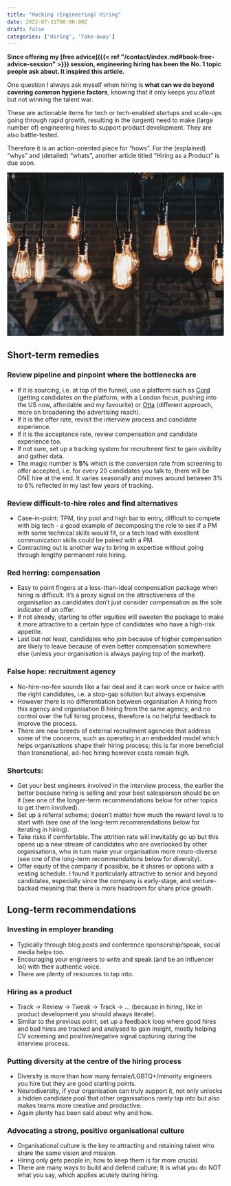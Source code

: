 ```yaml
---
title: "Hacking (Engineering) Hiring"
date: 2022-07-31T00:00:00Z
draft: false
categories: ['Hiring', 'Take-away']
---
```


**Since offering my [free advice]({{< ref "/contact/index.md#book-free-advice-session" >}}) session, engineering hiring has been the No. 1 topic people ask about. It inspired this article.**

One question I always ask myself when hiring is **what can we do beyond covering common hygiene factors**, knowing that it only keeps you afloat but not winning the talent war.

These are actionable items for tech or tech-enabled startups and scale-ups going through rapid growth, resulting in the (urgent) need to make (large number of) engineering hires to support product development. They are also battle-tested.

Therefore it is an action-oriented piece for “hows”. For the (explained) “whys” and (detailed) “whats”, another article titled “Hiring as a Product” is due soon.

![Unsplash | Patrick Tomasso](/patrick-tomasso-1NTFSnV-KLs-unsplash.jpg)

## Short-term remedies

### Review pipeline and pinpoint where the bottlenecks are
- If it is sourcing, i.e. at top of the funnel, use a platform such as [Cord](https://cord.co) (getting candidates on the platform, with a London focus, pushing into the US now, affordable and my favourite) or [Otta](https://otta.com) (different approach, more on broadening the advertising reach).
- If it is the offer rate, revisit the interview process and candidate experience.
- If it is the acceptance rate, review compensation and candidate experience too.
- If not sure, set up a tracking system for recruitment first to gain visibility and gather data.
- The magic number is **5%** which is the conversion rate from screening to offer accepted, i.e. for every 20 candidates you talk to, there will be ONE hire at the end. It varies seasonally and moves around between 3% to 6% reflected in my last few years of tracking.

### Review difficult-to-hire roles and find alternatives
- Case-in-point: TPM, tiny pool and high bar to entry, difficult to compete with big tech - a good example of decomposing the role to see if a PM with some technical skills would fit, or a tech lead with excellent communication skills could be paired with a PM.
- Contracting out is another way to bring in expertise without going through lengthy permanent role hiring.

### Red herring: compensation 
- Easy to point fingers at a less-than-ideal compensation package when hiring is difficult. 
It’s a proxy signal on the attractiveness of the organisation as candidates don’t just consider compensation as the sole indicator of an offer.
- If not already, starting to offer equities will sweeten the package to make it more attractive to a certain type of candidates who have a high-risk appetite.  
- Last but not least, candidates who join because of higher compensation are likely to leave because of even better compensation somewhere else (unless your organisation is always paying top of the market).

### False hope: recruitment agency
- No-hire-no-fee sounds like a fair deal and it can work once or twice with the right candidates, i.e. a stop-gap solution but always expensive.
- However there is no differentiation between organisation A hiring from this agency and organisation B hiring from the same agency, and no control over the full hiring process, therefore is no helpful feedback to improve the process.
- There are new breeds of external recruitment agencies that address some of the concerns, such as operating in an embedded model which helps organisations shape their hiring process; this is far more beneficial than transnational, ad-hoc hiring however costs remain high.

### Shortcuts:
- Get your best engineers involved in the interview process, the earlier the better because hiring is selling and your best salesperson should be on it (see one of the longer-term recommendations below for other topics to get them involved).
- Set up a referral scheme; doesn’t matter how much the reward level is to start with (see one of the long-term recommendations below for iterating in hiring). 
- Take risks if comfortable. The attrition rate will inevitably go up but this opens up a new stream of candidates who are overlooked by other organisations, who in turn make your organisation more neuro-diverse (see one of the long-term recommendations below for diversity).
- Offer equity of the company if possible, be it shares or options with a vesting schedule. I found it particularly attractive to senior and beyond candidates, especially since the company is early-stage, and venture-backed meaning that there is more headroom for share price growth.

## Long-term recommendations

### Investing in employer branding
- Typically through blog posts and conference sponsorship/speak, social media helps too.
- Encouraging your engineers to write and speak (and be an influencer lol) with their authentic voice.
- There are plenty of resources to tap into.

### Hiring as a product 
- Track -> Review -> Tweak -> Track -> … (because in hiring, like in product development you should always iterate).
- Similar to the previous point, set up a feedback loop where good hires and bad hires are tracked and analysed to gain insight, mostly helping CV screening and positive/negative signal capturing during the interview process.

### Putting diversity at the centre of the hiring process
- Diversity is more than how many female/LGBTQ+/minority engineers you hire but they are good starting points.
- Neurodiversity, if your organisation can truly support it, not only unlocks a hidden candidate pool that other organisations rarely tap into but also makes teams more creative and productive. 
- Again plenty has been said about why and how.

### Advocating a strong, positive organisational culture 
- Organisational culture is the key to attracting and retaining talent who share the same vision and mission. 
- Hiring only gets people in; how to keep them is far more crucial. 
- There are many ways to build and defend culture; It is what you do NOT what you say, which applies acutely during hiring.    
